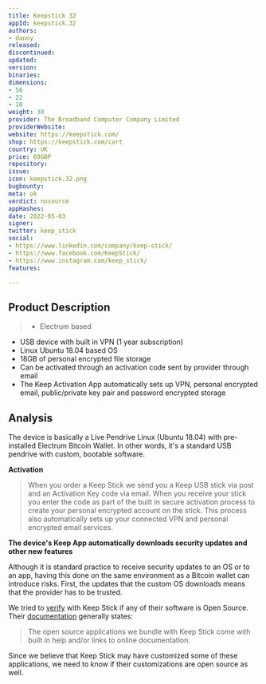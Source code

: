 ```yaml
---
title: Keepstick 32
appId: keepstick.32
authors:
- danny
released: 
discontinued: 
updated: 
version: 
binaries: 
dimensions:
- 56
- 22
- 10
weight: 30
provider: The Broadband Computer Company Limited
providerWebsite: 
website: https://keepstick.com/
shop: https://keepstick.com/cart
country: UK
price: 69GBP
repository: 
issue: 
icon: keepstick.32.png
bugbounty: 
meta: ok
verdict: nosource
appHashes: 
date: 2022-05-03
signer: 
twitter: keep_stick
social:
- https://www.linkedin.com/company/keep-stick/
- https://www.facebook.com/KeepStick/
- https://www.instagram.com/keep_stick/
features: 

---
```


## Product Description 

> - Electrum based
- USB device with built in VPN (1 year subscription)
- Linux Ubuntu 18.04 based OS 
- 18GB of personal encrypted file storage
- Can be activated through an activation code sent by provider through email
- The Keep Activation App automatically sets up VPN, personal encrypted email, public/private key pair and password encrypted storage 

## Analysis 

The device is basically a Live Pendrive Linux (Ubuntu 18.04) with pre-installed Electrum Bitcoin Wallet. In other words, it's a standard USB pendrive with custom, bootable software.

**Activation**

> When you order a Keep Stick we send you a Keep USB stick via post and an Activation Key code via email. When you receive your stick you enter the code as part of the built in secure activation process to create your personal encrypted account on the stick. This process also automatically sets up your connected VPN and personal encrypted email services. 

**The device's Keep App automatically downloads security updates and other new features** 

Although it is standard practice to receive security updates to an OS or to an app, having this done on the same environment as a Bitcoin wallet can introduce risks. First, the updates that the custom OS downloads means that the provider has to be trusted. 

We tried to [verify](https://twitter.com/BitcoinWalletz/status/1518761437895991296) with Keep Stick if any of their software is Open Source. Their [documentation](https://keepstick.com/pages/faqs) generally states: 

> The open source applications we bundle with Keep Stick come with built in help and/or links to online documentation.

Since we believe that Keep Stick may have customized some of these applications, we need to know if their customizations are open source as well. 
